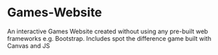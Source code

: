 # Games-Website
An interactive Games Website created without using any pre-built web frameworks e.g. Bootstrap. Includes spot the difference game built with Canvas and JS

